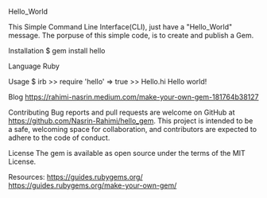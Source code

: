 Hello_World

This Simple Command Line Interface(CLI), just have a "Hello_World" message. The porpuse of this simple code, is to create and publish a Gem.

Installation
    $ gem install hello

Language
    Ruby

Usage
    $ irb
    >> require 'hello'
    => true
    >> Hello.hi
    Hello world!

Blog
    https://rahimi-nasrin.medium.com/make-your-own-gem-181764b38127

Contributing
Bug reports and pull requests are welcome on GitHub at https://github.com/Nasrin-Rahimi/hello_gem. This project is intended to be a safe, welcoming space for collaboration, and contributors are expected to adhere to the code of conduct.

License
The gem is available as open source under the terms of the MIT License.

Resources:
    https://guides.rubygems.org/
    https://guides.rubygems.org/make-your-own-gem/

